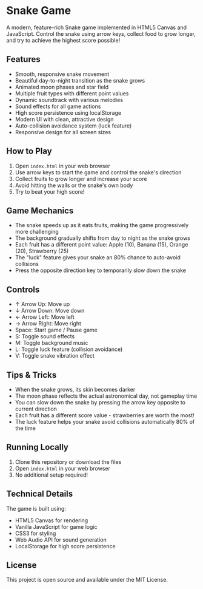 # Snake Game

A modern, feature-rich Snake game implemented in HTML5 Canvas and JavaScript. Control the snake using arrow keys, collect food to grow longer, and try to achieve the highest score possible!

## Features

- Smooth, responsive snake movement
- Beautiful day-to-night transition as the snake grows
- Animated moon phases and star field
- Multiple fruit types with different point values
- Dynamic soundtrack with various melodies
- Sound effects for all game actions
- High score persistence using localStorage
- Modern UI with clean, attractive design
- Auto-collision avoidance system (luck feature)
- Responsive design for all screen sizes

## How to Play

1. Open `index.html` in your web browser
2. Use arrow keys to start the game and control the snake's direction
3. Collect fruits to grow longer and increase your score
4. Avoid hitting the walls or the snake's own body
5. Try to beat your high score!

## Game Mechanics

- The snake speeds up as it eats fruits, making the game progressively more challenging
- The background gradually shifts from day to night as the snake grows
- Each fruit has a different point value: Apple (10), Banana (15), Orange (20), Strawberry (25)
- The "luck" feature gives your snake an 80% chance to auto-avoid collisions
- Press the opposite direction key to temporarily slow down the snake

## Controls

- ↑ Arrow Up: Move up
- ↓ Arrow Down: Move down
- ← Arrow Left: Move left
- → Arrow Right: Move right
- Space: Start game / Pause game
- S: Toggle sound effects
- M: Toggle background music
- L: Toggle luck feature (collision avoidance)
- V: Toggle snake vibration effect

## Tips & Tricks

- When the snake grows, its skin becomes darker
- The moon phase reflects the actual astronomical day, not gameplay time
- You can slow down the snake by pressing the arrow key opposite to current direction
- Each fruit has a different score value - strawberries are worth the most!
- The luck feature helps your snake avoid collisions automatically 80% of the time

## Running Locally

1. Clone this repository or download the files
2. Open `index.html` in your web browser
3. No additional setup required!

## Technical Details

The game is built using:
- HTML5 Canvas for rendering
- Vanilla JavaScript for game logic
- CSS3 for styling
- Web Audio API for sound generation
- LocalStorage for high score persistence

## License

This project is open source and available under the MIT License.
